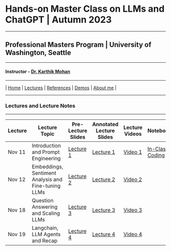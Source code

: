 # Hands-on Master Class on LLMs and ChatGPT | Autumn 2023

***
 
## Professional Masters Program | University of Washington, Seattle 

***


#### Instructor - [Dr. Karthik Mohan](https://www.ece.uw.edu/people/karthik-mohan/)

***

| [Home](index.md)  | [Lectures](lectures.md)    | [References](references.md) | [Demos](demos.md) | [About me](karthik.md) |


***


### Lectures and Lecture Notes

***

| Lecture | Lecture Topic | Pre-Lecture Slides | Annotated Lecture Slides | Lecture Videos | Notebooks | 
| --- | --- | --- | --- | --- | --- |
| Nov 11| Introduction and Prompt Engineering |  [Lecture 1]() | [Lecture 1]() | [Video 1]() |[In-Class Coding](In_class/Nov11_In_Class_Assignment_ECE_UW%2C_PMP_course_2023.ipynb) | 
| Nov 12 | Embeddings, Sentiment Analysis and Fine-tuning LLMs | [Lecture 2]() | [Lecture 2]() | [Video 2]()  | |
| Nov 18 | Question Answering and Scaling LLMs | [Lecture 3]() | [Lecture 3]() | [Video 3]()  | |
| Nov 19 | Langchain, LLM Agents and Recap| [Lecture 4]() | [Lecture 4]() | [Video 4]()  | |